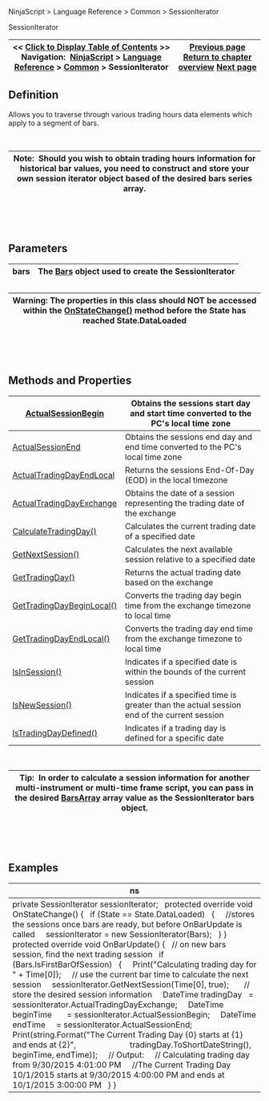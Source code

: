﻿


NinjaScript \> Language Reference \> Common \> SessionIterator






















SessionIterator







| \<\< [Click to Display Table of Contents](sessioniterator.md) \>\> **Navigation:**     [NinjaScript](ninjascript.md) \> [Language Reference](language_reference_wip.md) \> [Common](common.md) \> SessionIterator | [Previous page](state.md) [Return to chapter overview](common.md) [Next page](actualsessionbegin.md) |
| --- | --- |











## Definition


Allows you to traverse through various trading hours data elements which apply to a segment of bars.  


 




| Note:  Should you wish to obtain trading hours information for historical bar values, you need to construct and store your own session iterator object based of the desired bars series array. |
| --- |



 


 


## Parameters




| bars | The [Bars](bars.md) object used to create the SessionIterator |
| --- | --- |



## 




| Warning: The properties in this class should NOT be accessed within the [OnStateChange()](onstatechange.md) method before the State has reached State.DataLoaded |
| --- |



 


 


## Methods and Properties




| [ActualSessionBegin](actualsessionbegin.md) | Obtains the sessions start day and start time converted to the PC's local time zone |
| --- | --- |
| [ActualSessionEnd](actualsessionend.md) | Obtains the sessions end day and end time converted to the PC's local time zone |
| [ActualTradingDayEndLocal](actualtradingdayendlocal.md) | Returns the sessions End\-Of\-Day (EOD) in the local timezone |
| [ActualTradingDayExchange](actualtradingdayexchange.md) | Obtains the date of a session representing the trading date of the exchange |
| [CalculateTradingDay()](calculatetradingday.md) | Calculates the current trading date of a specified date |
| [GetNextSession()](getnextsession.md) | Calculates the next available session relative to a specified date |
| [GetTradingDay()](gettradingday.md) | Returns the actual trading date based on the exchange |
| [GetTradingDayBeginLocal()](gettradingdaybeginlocal.md) | Converts the trading day begin time from the exchange timezone to local time |
| [GetTradingDayEndLocal()](gettradingdayendlocal.md) | Converts the trading day end time from the exchange timezone to local time |
| [IsInSession()](isinsession.md) | Indicates if a specified date is within the bounds of the current session |
| [IsNewSession()](isnewsession.md) | Indicates if a specified time is greater than the actual session end of the current session |
| [IsTradingDayDefined()](istradingdaydefined.md) | Indicates if a trading day is defined for a specific date |



 




| Tip:  In order to calculate a session information for another multi\-instrument or multi\-time frame script, you can pass in the desired [BarsArray](barsarray.md) array value as the SessionIterator bars object. |
| --- |



 


 


## Examples




| ns |
| --- |
| private SessionIterator sessionIterator;   protected override void OnStateChange() {    if (State \=\= State.DataLoaded)    {      //stores the sessions once bars are ready, but before OnBarUpdate is called      sessionIterator \= new SessionIterator(Bars);    } }   protected override void OnBarUpdate() {    // on new bars session, find the next trading session    if (Bars.IsFirstBarOfSession)    {      Print("Calculating trading day for " \+ Time\[0]);      // use the current bar time to calculate the next session      sessionIterator.GetNextSession(Time\[0], true);        // store the desired session information      DateTime tradingDay   \= sessionIterator.ActualTradingDayExchange;      DateTime beginTime       \= sessionIterator.ActualSessionBegin;      DateTime endTime     \= sessionIterator.ActualSessionEnd;        Print(string.Format("The Current Trading Day {0} starts at {1} and ends at {2}",                          tradingDay.ToShortDateString(), beginTime, endTime));      // Output:      // Calculating trading day from 9/30/2015 4:01:00 PM      //The Current Trading Day 10/1/2015 starts at 9/30/2015 4:00:00 PM and ends at 10/1/2015 3:00:00 PM    } } |









